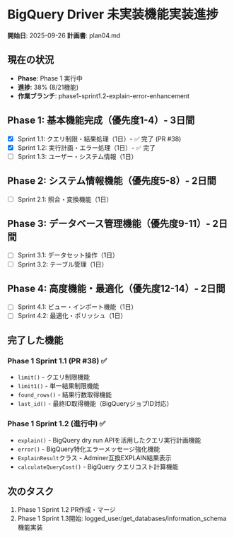 # BigQuery Driver 未実装機能実装進捗

**開始日**: 2025-09-26
**計画書**: plan04.md

## 現在の状況
- **Phase**: Phase 1 実行中
- **進捗**: 38% (8/21機能)
- **作業ブランチ**: phase1-sprint1.2-explain-error-enhancement

## Phase 1: 基本機能完成（優先度1-4）- 3日間
- [x] Sprint 1.1: クエリ制限・結果処理（1日）- ✅ 完了 (PR #38)
- [x] Sprint 1.2: 実行計画・エラー処理（1日）- ✅ 完了
- [ ] Sprint 1.3: ユーザー・システム情報（1日）

## Phase 2: システム情報機能（優先度5-8）- 2日間
- [ ] Sprint 2.1: 照合・変換機能（1日）

## Phase 3: データベース管理機能（優先度9-11）- 2日間
- [ ] Sprint 3.1: データセット操作（1日）
- [ ] Sprint 3.2: テーブル管理（1日）

## Phase 4: 高度機能・最適化（優先度12-14）- 2日間
- [ ] Sprint 4.1: ビュー・インポート機能（1日）
- [ ] Sprint 4.2: 最適化・ポリッシュ（1日）

## 完了した機能

### Phase 1 Sprint 1.1 (PR #38) ✅
- `limit()` - クエリ制限機能
- `limit1()` - 単一結果制限機能
- `found_rows()` - 結果行数取得機能
- `last_id()` - 最終ID取得機能（BigQueryジョブID対応）

### Phase 1 Sprint 1.2 (進行中) ✅
- `explain()` - BigQuery dry run APIを活用したクエリ実行計画機能
- `error()` - BigQuery特化エラーメッセージ強化機能
- `ExplainResult`クラス - Adminer互換EXPLAIN結果表示
- `calculateQueryCost()` - BigQuery クエリコスト計算機能

## 次のタスク

1. Phase 1 Sprint 1.2 PR作成・マージ
2. Phase 1 Sprint 1.3開始: logged_user/get_databases/information_schema機能実装